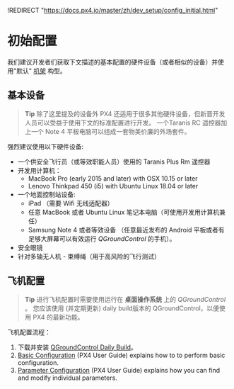 !REDIRECT "https://docs.px4.io/master/zh/dev_setup/config_initial.html"

# 初始配置

我们建议开发者们获取下文描述的基本配置的硬件设备（或者相似的设备）并使用"默认" [机架](../airframes/airframe_reference.md) 构型。 

## 基本设备

> **Tip** 除了这里提及的设备外 PX4 还适用于很多其他硬件设备，但新晋开发人员可以受益于使用下文的标准配置进行开发。 一个Taranis RC 遥控器加上一个 Note 4 平板电脑可以组成一套物美价廉的外场套件。

强烈建议使用以下硬件设备:

* 一个供安全飞行员（或等效职能人员）使用的 Taranis Plus Rm 遥控器
* 开发用计算机： 
  * MacBook Pro (early 2015 and later) with OSX 10.15 or later 
  * Lenovo Thinkpad 450 (i5) with Ubuntu Linux 18.04 or later 
* 一个地面控制站设备: 
  * iPad （需要 Wifi 无线适配器）
  * 任意 MacBook 或者 Ubuntu Linux 笔记本电脑（可使用开发用计算机兼任）
  * Samsung Note 4 或者等效设备 （任意最近发布的 Android 平板或者有足够大屏幕可以有效运行 *QGroundControl* 的手机）。
* 安全眼镜
* 针对多轴无人机 - 束缚绳（用于高风险的飞行测试）

## 飞机配置

> **Tip** 进行飞机配置时需要使用运行在 **桌面操作系统** 上的 *QGroundControl* 。 您应该使用 (并定期更新) daily build版本的 QGroundControl，以便使用 PX4 的最新功能。

飞机配置流程：

1. 下载并安装 [QGroundControl Daily Build](https://docs.qgroundcontrol.com/en/releases/daily_builds.html)。
2. [Basic Configuration](https://docs.px4.io/master/en/config/) (PX4 User Guide) explains how to to perform basic configuration. 
3. [Parameter Configuration](https://docs.px4.io/master/en/advanced_config/parameters.html) (PX4 User Guide) explains how you can find and modify individual parameters.
